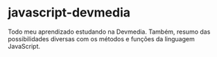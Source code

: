 # javascript-devmedia
 Todo meu aprendizado estudando na Devmedia. Também, resumo das possibilidades diversas com os métodos e funções da linguagem JavaScript.
